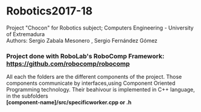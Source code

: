 # Robotics2017-18
Project "Chocon" for Robotics subject; Computers Engineering - University of Extremadura <br/>
Authors: Sergio Zabala Mesonero , Sergio Fernández Gómez
### Project done with RoboLab's RoboComp Framework: https://github.com/robocomp/robocomp <br/>
All each the folders are the different components of the project.
Those components communicate by interfaces,using Component Oriented Programming technology.
Their beahivour is implemented in C++ language, in the subfolders <br/>
<b/> [component-name]/src/specificworker.cpp or .h
